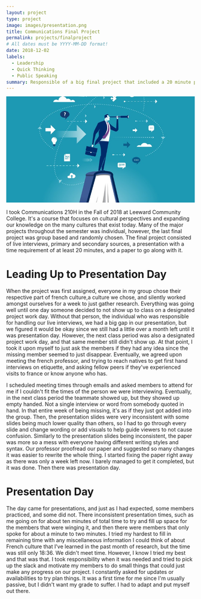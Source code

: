 ```yaml
---
layout: project
type: project
image: images/presentation.png
title: Communications Final Project
permalink: projects/finalproject
# All dates must be YYYY-MM-DD format!
date: 2018-12-02
labels:
  - Leadership
  - Quick Thinking
  - Public Speaking
summary: Responsible of a big final project that included a 20 minute presentation.
---
```


<img class="ui medium right floated rounded image" src="../images/leadership.jpg">

I took Communications 210H in the Fall of 2018 at Leeward Community College. It's a course that focuses on cultural perspectives and expanding our knowledge on the many cultures that exist today. Many of the major projects throughout the semester was individual, however, the last final project was group based and randomly chosen. The final project consisted of live interviews, primary and secondary sources, a presentation with a time requirement of at least 20 minutes, and a paper to go along with it. 

# Leading Up to Presentation Day #
When the project was first assigned, everyone in my group chose their respective part of french culture,a culture we chose, and silently worked amongst ourselves for a week to just gather research. Everything was going well until one day someone decided to not show up to class on a designated project work day. Without that person, the individual who was responsible for handling our live interviews, we had a big gap in our presentation, but we figured it would be okay since we still had a little over a month left until it was presentation day. However, the next class period was also a designated project work day, and that same member still didn't show up. At that point, I took it upon myself to just ask the members if they had any idea since the missing member seemed to just disappear. Eventually, we agreed upon meeting the french professor, and trying to reach natives to get first hand interviews on etiquette, and asking fellow peers if they've experienced visits to france or know anyone who has.

I scheduled meeting times through emails and asked members to attend for me if I couldn't fit the times of the person we were interviewing. Eventually, in the next class period the teammate showed up, but they showed up empty handed. Not a single interview or word from somebody quoted in hand. In that entire week of being missing, it's as if they just got added into the group. Then, the presentation slides were very inconsistent with some slides being much lower quality than others, so I had to go through every slide and change wording or add visuals to help guide viewers to not cause confusion. Similarly to the presentation slides being inconsistent, the paper was more so a mess with everyone having different writing styles and syntax. Our professor proofread our paper and suggested so many changes it was easier to rewrite the whole thing. I started fixing the paper right away as there was only a week left now. I barely managed to get it completed, but it was done. Then there was presentation day.

# Presentation Day #
The day came for presentations, and just as I had expected, some members practiced, and some did not. There inconsistent presentation times, such as me going on for about ten minutes of total time to try and fill up space for the members that were winging it, and then there were members that only spoke for about a minute to two minutes. I tried my hardest to fill in remaining time with any miscellaneous information I could think of about French culture that I've learned in the past month of research, but the time was still only 18:36. We didn't meet time. However, I know I tried my best and that was that. I took responsibility when it was needed and tried to pick up the slack and motivate my members to do small things that could just make any progress on our project. I constantly asked for updates or availabilities to try plan things. It was a first time for me since I'm usually passive, but I didn't want my grade to suffer. I had to adapt and put myself out there. 
